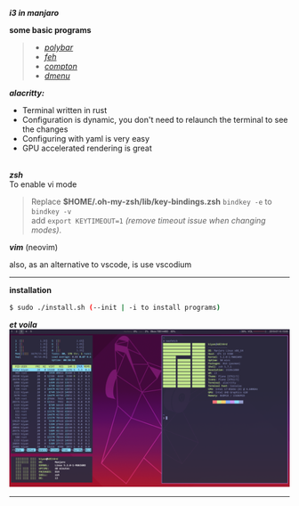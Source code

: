 ***i3 in manjaro***

**some basic programs**
>- *[polybar](https://github.com/polybar/polybar)*
>- *[feh](https://github.com/derf/feh)*
>- *[compton](https://github.com/chjj/compton)*
>- *[dmenu](https://tools.suckless.org/dmenu/)*

***alacritty:***
- Terminal written in rust
- Configuration is dynamic, you don't need to relaunch the terminal to see the changes
- Configuring with yaml is very easy
- GPU accelerated rendering is great

\
***zsh***\
To enable vi mode
> Replace **$HOME/.oh-my-zsh/lib/key-bindings.zsh** `bindkey -e` to `bindkey -v`\
> add `export KEYTIMEOUT=1` *(remove timeout issue when changing modes)*.

***vim***
(neovim)

also, as an alternative to vscode, is use vscodium

---

**installation**
```bash
$ sudo ./install.sh (--init | -i to install programs)
```

***et voila***
![alt text](.github/screenshot.png?raw=true "screenshot")


---
